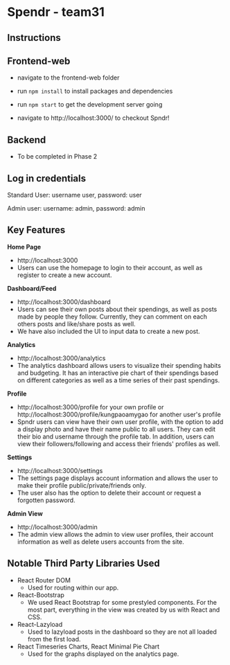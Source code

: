 # Spendr - team31

## Instructions

## Frontend-web

- navigate to the frontend-web folder 

- run `npm install` to install packages and dependencies 

- run `npm start` to get the development server going 

- navigate to http://localhost:3000/ to checkout Spndr!

## Backend

 - To be completed in Phase 2

## Log in credentials
Standard User: username user, password: user

Admin user: username: admin, password: admin

## Key Features

**Home Page**
 - http://localhost:3000
 - Users can use the homepage to login to their account, as well as register to create a new account.

**Dashboard/Feed**
 - http://localhost:3000/dashboard
 - Users can see their own posts about their spendings, as well as posts made by people they follow. Currently, they can comment on each others posts and like/share posts as well. 
 - We have also included the UI to input data to create a new post.

**Analytics**
 - http://localhost:3000/analytics
 - The analytics dashboard allows users to visualize their spending habits and budgeting. It has an interactive pie chart of their spendings based on different categories as well as a time series of their past spendings.

**Profile**
 - http://localhost:3000/profile for your own profile or http://localhost:3000/profile/kungpaoamygao for another user's profile
 - Spndr users can view have their own user profile, with the option to add a display photo and have their name public to all users. They can edit their bio and username through the profile tab. In addition, users can view their followers/following and access their friends' profiles as well.

**Settings**
 - http://localhost:3000/settings
 - The settings page displays account information and allows the user to make their profile public/private/friends only.
 - The user also has the option to delete their account or request a forgotten password.

**Admin View**
- http://localhost:3000/admin
 - The admin view allows the admin to view user profiles, their account information as well as delete users accounts from the site.

## Notable Third Party Libraries Used
- React Router DOM
    - Used for routing within our app.
- React-Bootstrap
    - We used React Bootstrap for some prestyled components. For the most part, everything in the view was created by us with React and CSS.
- React-Lazyload
    - Used to lazyload posts in the dashboard so they are not all loaded from the first load.
- React Timeseries Charts, React Minimal Pie Chart
    - Used for the graphs displayed on the analytics page.

